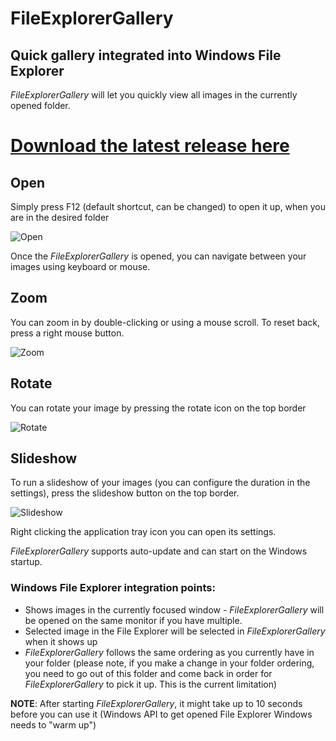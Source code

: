 # FileExplorerGallery
## Quick gallery integrated into Windows File Explorer

*FileExplorerGallery* will let you quickly view all images in the currently opened folder. 

# [**Download the latest release here**](https://github.com/martinchrzan/FileExplorerGallery/releases/latest)

## **Open**
Simply press F12 (default shortcut, can be changed) to open it up, when you are in the desired folder

![Open](Images/FileExplorerGalleryOpen.gif)

Once the *FileExplorerGallery* is opened, you can navigate between your images using keyboard or mouse.

## **Zoom**
You can zoom in by double-clicking or using a mouse scroll. To reset back, press a right mouse button.

![Zoom](Images/FileExplorerGalleryZoomUnzoom.gif)

## **Rotate**
You can rotate your image by pressing the rotate icon on the top border

![Rotate](Images/FileExplorerGalleryRotate.gif)

## **Slideshow**
To run a slideshow of your images (you can configure the duration in the settings), press the slideshow button on the top border.

![Slideshow](Images/FileExplorerGallerySlideshow.gif)

Right clicking the application tray icon you can open its settings.


*FileExplorerGallery* supports auto-update and can start on the Windows startup. 

### Windows File Explorer integration points:
- Shows images in the currently focused window - *FileExplorerGallery* will be opened on the same monitor if you have multiple.
- Selected image in the File Explorer will be selected in *FileExplorerGallery* when it shows up
- *FileExplorerGallery* follows the same ordering as you currently have in your folder (please note, if you make a change in your folder ordering, you need to go out of this folder and come back in order for *FileExplorerGallery* to pick it up. This is the current limitation)

**NOTE**: After starting *FileExplorerGallery*, it might take up to 10 seconds before you can use it (Windows API to get opened File Explorer Windows needs to "warm up") 
